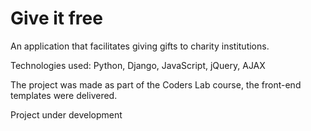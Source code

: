 # Give it free

An application that facilitates giving gifts to charity institutions.

Technologies used: Python, Django, JavaScript, jQuery, AJAX


The project was made as part of the Coders Lab course, the front-end templates were delivered.

Project under development

